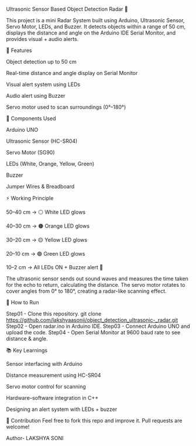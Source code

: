 Ultrasonic Sensor Based Object Detection Radar 🚀

This project is a mini Radar System built using Arduino, Ultrasonic Sensor, Servo Motor, LEDs, and Buzzer.
It detects objects within a range of 50 cm, displays the distance and angle on the Arduino IDE Serial Monitor, and provides visual + audio alerts.

📌 Features

Object detection up to 50 cm

Real-time distance and angle display on Serial Monitor

Visual alert system using LEDs

Audio alert using Buzzer

Servo motor used to scan surroundings (0°–180°)

🔧 Components Used

Arduino UNO

Ultrasonic Sensor (HC-SR04)

Servo Motor (SG90)

LEDs (White, Orange, Yellow, Green)

Buzzer

Jumper Wires & Breadboard

⚡ Working Principle

50–40 cm → ⚪ White LED glows

40–30 cm → 🟠 Orange LED glows

30–20 cm → 🟡 Yellow LED glows

20–10 cm → 🟢 Green LED glows

10–2 cm → All LEDs ON + Buzzer alert 🚨

The ultrasonic sensor sends out sound waves and measures the time taken for the echo to return, calculating the distance.
The servo motor rotates to cover angles from 0° to 180°, creating a radar-like scanning effect.

🚀 How to Run

Step01 - Clone this repository.
git clone https://github.com/lakshyaasonii/object_detection_ultrasonic-_radar.git
Step02 - Open radar.ino in Arduino IDE.
Step03 - Connect Arduino UNO and upload the code.
Step04 - Open Serial Monitor at 9600 baud rate to see distance & angle.

📚 Key Learnings

Sensor interfacing with Arduino

Distance measurement using HC-SR04

Servo motor control for scanning

Hardware–software integration in C++

Designing an alert system with LEDs + buzzer

🤝 Contribution
Feel free to fork this repo and improve it. Pull requests are welcome!

Author- LAKSHYA SONI
